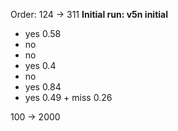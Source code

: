 Order: 124 -> 311
**Initial run: v5n initial**
* yes 0.58
* no
* no
* yes 0.4
* no
* yes 0.84
* yes 0.49 + miss 0.26

100 -> 2000
